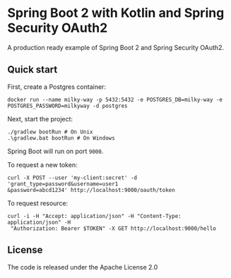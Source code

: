 # Spring Boot 2 with Kotlin and Spring Security OAuth2
A production ready example of Spring Boot 2 and Spring Security OAuth2.

## Quick start
First, create a Postgres container:
~~~
docker run --name milky-way -p 5432:5432 -e POSTGRES_DB=milky-way -e POSTGRES_PASSWORD=milkyway -d postgres
~~~

Next, start the project:
~~~
./gradlew bootRun # On Unix
.\gradlew.bat bootRun # On Windows
~~~

Spring Boot will run on port `9000`.

To request a new token:
~~~
curl -X POST --user 'my-client:secret' -d 'grant_type=password&username=user1
&password=abcd1234' http://localhost:9000/oauth/token
~~~

To request resource:
~~~
curl -i -H "Accept: application/json" -H "Content-Type: application/json" -H
 "Authorization: Bearer $TOKEN" -X GET http://localhost:9000/hello
~~~

## License
The code is released under the Apache License 2.0